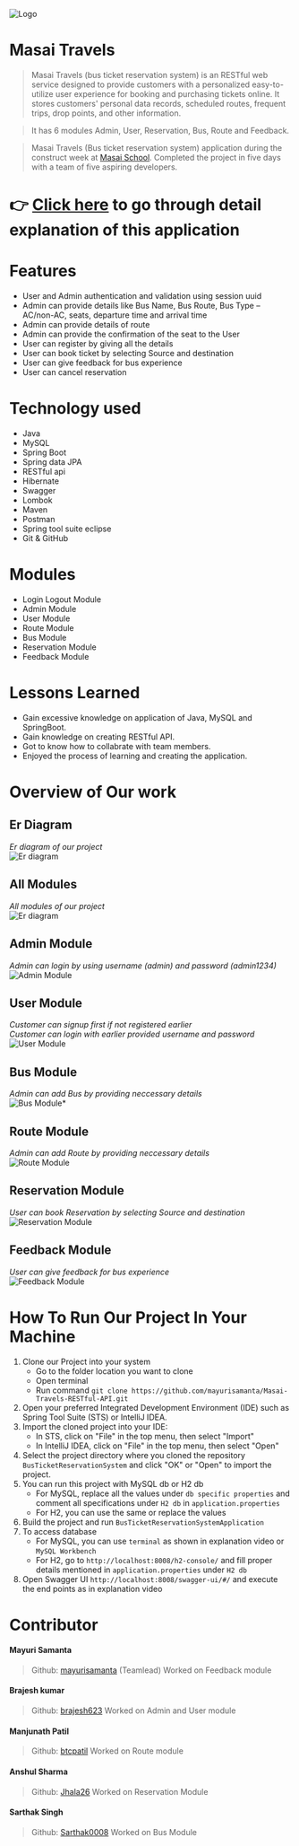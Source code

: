![Logo](https://github.com/mayurisamanta/bright-thrill-6240/blob/main/Assets/logo.png?raw=true)

# Masai Travels

> Masai Travels (bus ticket reservation system) is an RESTful web service designed to provide customers with a personalized easy-to-utilize user experience for booking and purchasing tickets online. It stores customers' personal data records, scheduled routes, frequent trips, drop points, and other information.

> It has 6 modules Admin, User, Reservation, Bus, Route and Feedback.

> Masai Travels (Bus ticket reservation system) application during the construct week at [Masai School](https://masaischool.com/). Completed the project in five days with a team of five aspiring developers.

# 👉 [Click here](https://drive.google.com/drive/folders/1tQn3oJP_2FBNzV-GOHlN1JWGx-RyNB2f?usp=drive_link) to go through detail explanation of this application

# Features

- User and Admin authentication and validation using session uuid
- Admin can provide details like Bus Name, Bus Route, Bus Type –AC/non-AC, seats, departure time and arrival time
- Admin can provide details of route
- Admin can provide the confirmation of the seat to the User
- User can register by giving all the details
- User can book ticket by selecting Source and destination
- User can give feedback for bus experience
- User can cancel reservation

# Technology used 

- Java
- MySQL
- Spring Boot
- Spring data JPA
- RESTful api
- Hibernate
- Swagger
- Lombok
- Maven
- Postman
- Spring tool suite eclipse
- Git & GitHub

# Modules

- Login Logout Module
- Admin Module
- User Module
- Route Module
- Bus Module
- Reservation Module
- Feedback Module

# Lessons Learned

- Gain excessive knowledge on application of Java, MySQL and SpringBoot.
- Gain knowledge on creating RESTful API.
- Got to know how to collabrate with team members.
- Enjoyed the process of learning and creating the application.

# Overview of Our work

## **Er Diagram** 
*Er diagram of our project*
</br>
![Er diagram](https://github.com/mayurisamanta/bright-thrill-6240/blob/main/Assets/erdiagram.png?raw=true)

## **All Modules** 
*All modules of our project*
</br>
![Er diagram](https://github.com/mayurisamanta/Masai-Travels-RESTful-API/blob/main/Assets/All_Modules.jpg?raw=true)

## **Admin Module** 
*Admin can login by using username (admin) and password (admin1234)*
</br>
![Admin Module](https://github.com/mayurisamanta/Masai-Travels-RESTful-API/blob/main/Assets/Admin_Module.jpg?raw=true)


## **User Module**
*Customer can signup first if not registered earlier*
</br>
*Customer can login with earlier provided username and password*
</br>
![User Module](https://github.com/mayurisamanta/Masai-Travels-RESTful-API/blob/main/Assets/User_Module.jpg?raw=true)

## **Bus Module** 
*Admin can add Bus by providing neccessary details*
</br>
![Bus Module*](https://github.com/mayurisamanta/Masai-Travels-RESTful-API/blob/main/Assets/Bus_Module.jpg?raw=true)

## **Route Module**
*Admin can add Route by providing neccessary details*
</br>
![Route Module](https://github.com/mayurisamanta/Masai-Travels-RESTful-API/blob/main/Assets/Route_Module.jpg?raw=true)

## **Reservation Module**
*User can book Reservation by selecting Source and destination*
</br>
![Reservation Module](https://github.com/mayurisamanta/Masai-Travels-RESTful-API/blob/main/Assets/Reservation_Module.jpg?raw=true)

## **Feedback Module**
*User can give feedback for bus experience*
</br>
![Feedback Module](https://github.com/mayurisamanta/Masai-Travels-RESTful-API/blob/main/Assets/Feedback_Module.jpg?raw=true)

# How To Run Our Project In Your Machine

1. Clone our Project into your system
    - Go to the folder location you want to clone
    - Open terminal 
    - Run command ``` git clone https://github.com/mayurisamanta/Masai-Travels-RESTful-API.git ```
2. Open your preferred Integrated Development Environment (IDE) such as Spring Tool Suite (STS) or IntelliJ IDEA.
3. Import the cloned project into your IDE:
   - In STS, click on "File" in the top menu, then select "Import"
   - In IntelliJ IDEA, click on "File" in the top menu, then select "Open"
4. Select the project directory where you cloned the repository ```BusTicketReservationSystem``` and click "OK" or "Open" to import the project.
5. You can run this project with MySQL db or H2 db
    - For MySQL, replace all the values under ```db specific properties``` and comment all specifications under ```H2 db``` in ```application.properties```
    - For H2, you can use the same or replace the values
6. Build the project and run ```BusTicketReservationSystemApplication```
7. To access database
    - For MySQL, you can use ```terminal``` as shown in explanation video or ```MySQL Workbench```
    - For H2, go to ```http://localhost:8008/h2-console/``` and fill proper details mentioned in ```application.properties``` under ```H2 db```
8. Open Swagger UI ```http://localhost:8008/swagger-ui/#/``` and execute the end points as in explanation video

# Contributor

#### Mayuri Samanta
> Github: [mayurisamanta](https://github.com/mayurisamanta) 
(Teamlead)
Worked on Feedback module
#### Brajesh kumar
> Github: [brajesh623](https://github.com/brajesh623)
Worked on Admin and User module

#### Manjunath Patil 
>Github: [btcpatil](https://github.com/btcpatil)
Worked on Route module

#### Anshul Sharma
>Github: [Jhala26](https://github.com/Jhala26)
Worked on Reservation Module

#### Sarthak Singh
>Github: [Sarthak0008](https://github.com/Sarthak0008)
Worked on Bus Module


